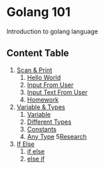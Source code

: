 # Golang 101
Introduction to golang language


## Content Table
1. [Scan & Print](1-scan-print)
   1. [Hello World](1-scan-print/1-simple-program)
   2. [Input From User](1-scan-print/2-input)
   3. [Input Text From User](1-scan-print/3-extra-input-scanner)
   4. [Homework](1-scan-print/README.md)
2. [Variable & Types](2-variable-type)
   1. [Variable](2-variable-type/1-variable)
   2. [Different Types](2-variable-type/2-different-types)
   3. [Constants](2-variable-type/3-constant)
   4. [Any Type](2-variable-type/4-any) 
   5[Research](2-variable-type/README.md)
3. [If Else](3-if-else)
   1. [if else](3-if-else/1-if-else)
   2. [else if](3-if-else/2-else-if)